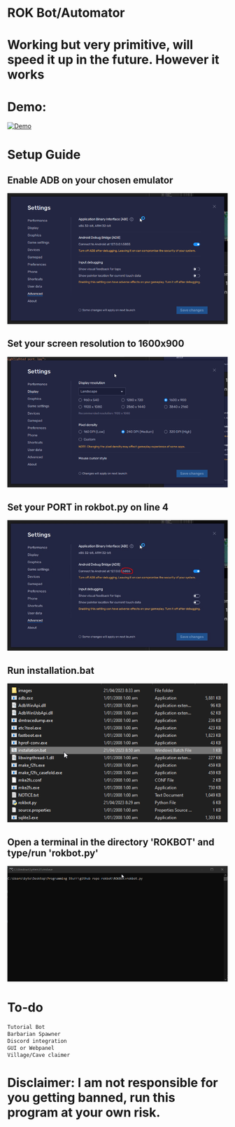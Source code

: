 # ROK Bot/Automator

# Working but very primitive, will speed it up in the future. However it works

# Demo:

[![Demo](https://img.youtube.com/vi/GIQA0BHdzqI/0.jpg)](https://www.youtube.com/watch?v=GIQA0BHdzqI)

# Setup Guide

## Enable ADB on your chosen emulator
<img src="Assets/bluestacks_adb.png">

## Set your screen resolution to 1600x900

<img src="Assets/bluestacks_display.png">

## Set your PORT in rokbot.py on line 4
<img src="Assets/highlighted_port.jpg">

## Run installation.bat 
<img src="Assets/install_modules.png">

## Open a terminal in the directory 'ROKBOT' and type/run 'rokbot.py'
<img src="Assets/command_run.png">

# To-do
```
Tutorial Bot
Barbarian Spawner
Discord integration
GUI or Webpanel
Village/Cave claimer
```

# Disclaimer: I am not responsible for you getting banned, run this program at your own risk.

